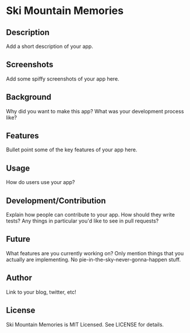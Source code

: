 # Ski Mountain Memories

## Description

Add a short description of your app.

## Screenshots

Add some spiffy screenshots of your app here.

## Background

Why did you want to make this app? What was your development process
like?

## Features

Bullet point some of the key features of your app here.

## Usage

How do users use your app?

## Development/Contribution

Explain how people can contribute to your app. How should they write tests?
Any things in particular you'd like to see in pull requests?

## Future

What features are you currently working on? Only mention things that you
actually are implementing. No pie-in-the-sky-never-gonna-happen stuff.

## Author

Link to your blog, twitter, etc!

## License

Ski Mountain Memories is MIT Licensed. See LICENSE for details.
